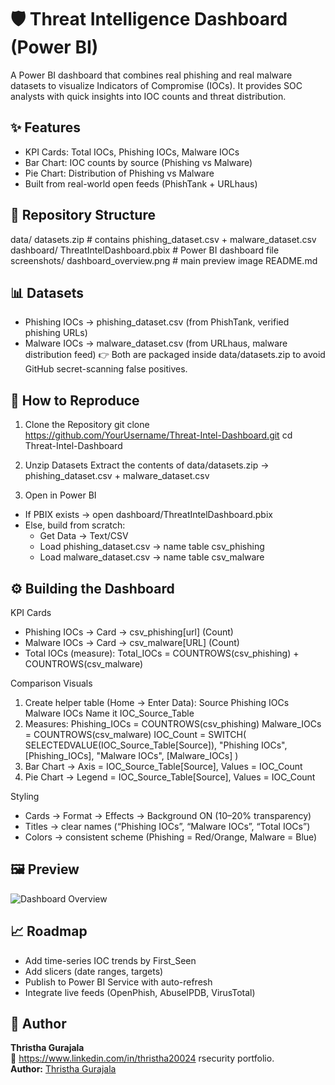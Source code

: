 # 🛡️ Threat Intelligence Dashboard (Power BI)
A Power BI dashboard that combines real phishing and real malware datasets to visualize Indicators of Compromise (IOCs). It provides SOC analysts with quick insights into IOC counts and threat distribution.

## ✨ Features
- KPI Cards: Total IOCs, Phishing IOCs, Malware IOCs
- Bar Chart: IOC counts by source (Phishing vs Malware)
- Pie Chart: Distribution of Phishing vs Malware
- Built from real-world open feeds (PhishTank + URLhaus)

## 📂 Repository Structure
data/
  datasets.zip              # contains phishing_dataset.csv + malware_dataset.csv
dashboard/
  ThreatIntelDashboard.pbix # Power BI dashboard file
  screenshots/
    dashboard_overview.png  # main preview image
README.md

## 📊 Datasets
- Phishing IOCs → phishing_dataset.csv (from PhishTank, verified phishing URLs)
- Malware IOCs → malware_dataset.csv (from URLhaus, malware distribution feed)
👉 Both are packaged inside data/datasets.zip to avoid GitHub secret-scanning false positives.

## 🚀 How to Reproduce
1. Clone the Repository
git clone https://github.com/YourUsername/Threat-Intel-Dashboard.git
cd Threat-Intel-Dashboard

2. Unzip Datasets
Extract the contents of data/datasets.zip → phishing_dataset.csv + malware_dataset.csv

3. Open in Power BI
- If PBIX exists → open dashboard/ThreatIntelDashboard.pbix
- Else, build from scratch:
  - Get Data → Text/CSV
  - Load phishing_dataset.csv → name table csv_phishing
  - Load malware_dataset.csv → name table csv_malware

## ⚙️ Building the Dashboard
KPI Cards
- Phishing IOCs → Card → csv_phishing[url] (Count)
- Malware IOCs → Card → csv_malware[URL] (Count)
- Total IOCs (measure):
Total_IOCs = COUNTROWS(csv_phishing) + COUNTROWS(csv_malware)

Comparison Visuals
1. Create helper table (Home → Enter Data):
Source
Phishing IOCs
Malware IOCs
Name it IOC_Source_Table
2. Measures:
Phishing_IOCs = COUNTROWS(csv_phishing)
Malware_IOCs  = COUNTROWS(csv_malware)
IOC_Count =
SWITCH(
  SELECTEDVALUE(IOC_Source_Table[Source]),
  "Phishing IOCs", [Phishing_IOCs],
  "Malware IOCs", [Malware_IOCs]
)
3. Bar Chart → Axis = IOC_Source_Table[Source], Values = IOC_Count
4. Pie Chart → Legend = IOC_Source_Table[Source], Values = IOC_Count

Styling
- Cards → Format → Effects → Background ON (10–20% transparency)
- Titles → clear names (“Phishing IOCs”, “Malware IOCs”, “Total IOCs”)
- Colors → consistent scheme (Phishing = Red/Orange, Malware = Blue)

## 🖼️ Preview
![Dashboard Overview](dashboard/screenshots/dashboard_overview.png)

## 📈 Roadmap
- Add time-series IOC trends by First_Seen
- Add slicers (date ranges, targets)
- Publish to Power BI Service with auto-refresh
- Integrate live feeds (OpenPhish, AbuseIPDB, VirusTotal)

## 👤 Author
**Thristha Gurajala**  
🔗 https://www.linkedin.com/in/thristha20024
rsecurity portfolio.  
**Author:** [Thristha Gurajala](https://www.linkedin.com/in/thristha20024)
